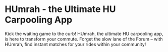 # HUmrah - the Ultimate HU Carpooling App

Kick the waiting game to the curb! HUmrah, the ultimate HU carpooling app, is here to transform your commute. Forget the slow lane of the Forum – with HUmrah, find instant matches for your rides within your community!
